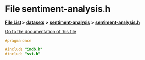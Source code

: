 

# File sentiment-analysis.h

[**File List**](files.md) **>** [**datasets**](dir_29ff4802398ba4a572b958e731c7adb4.md) **>** [**sentiment-analysis**](dir_2c5adc0a1688a9a1937194391138274f.md) **>** [**sentiment-analysis.h**](sentiment-analysis_8h.md)

[Go to the documentation of this file](sentiment-analysis_8h.md)


```C++
#pragma once

#include "imdb.h"
#include "sst.h"
```


